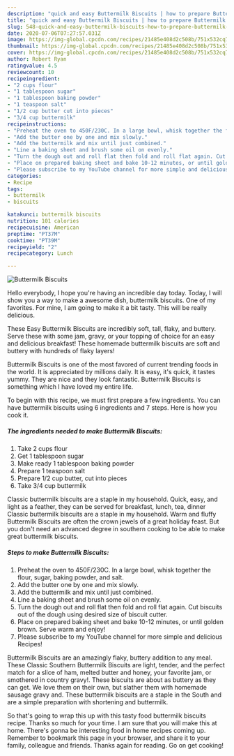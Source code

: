 ```yaml
---
description: "quick and easy Buttermilk Biscuits | how to prepare Buttermilk Biscuits"
title: "quick and easy Buttermilk Biscuits | how to prepare Buttermilk Biscuits"
slug: 548-quick-and-easy-buttermilk-biscuits-how-to-prepare-buttermilk-biscuits
date: 2020-07-06T07:27:57.031Z
image: https://img-global.cpcdn.com/recipes/21485e408d2c508b/751x532cq70/buttermilk-biscuits-recipe-main-photo.jpg
thumbnail: https://img-global.cpcdn.com/recipes/21485e408d2c508b/751x532cq70/buttermilk-biscuits-recipe-main-photo.jpg
cover: https://img-global.cpcdn.com/recipes/21485e408d2c508b/751x532cq70/buttermilk-biscuits-recipe-main-photo.jpg
author: Robert Ryan
ratingvalue: 4.5
reviewcount: 10
recipeingredient:
- "2 cups flour"
- "1 tablespoon sugar"
- "1 tablespoon baking powder"
- "1 teaspoon salt"
- "1/2 cup butter cut into pieces"
- "3/4 cup buttermilk"
recipeinstructions:
- "Preheat the oven to 450F/230C. In a large bowl, whisk together the flour, sugar, baking powder, and salt."
- "Add the butter one by one and mix slowly."
- "Add the buttermilk and mix until just combined."
- "Line a baking sheet and brush some oil on evenly."
- "Turn the dough out and roll flat then fold and roll flat again. Cut biscuits out of the dough using desired size of biscuit cutter."
- "Place on prepared baking sheet and bake 10-12 minutes, or until golden brown. Serve warm and enjoy!"
- "Please subscribe to my YouTube channel for more simple and delicious Recipes!"
categories:
- Recipe
tags:
- buttermilk
- biscuits

katakunci: buttermilk biscuits 
nutrition: 101 calories
recipecuisine: American
preptime: "PT37M"
cooktime: "PT39M"
recipeyield: "2"
recipecategory: Lunch

---
```



![Buttermilk Biscuits](https://img-global.cpcdn.com/recipes/21485e408d2c508b/751x532cq70/buttermilk-biscuits-recipe-main-photo.jpg)

Hello everybody, I hope you're having an incredible day today. Today, I will show you a way to make a awesome dish, buttermilk biscuits. One of my favorites. For mine, I am going to make it a bit tasty. This will be really delicious.

These Easy Buttermilk Biscuits are incredibly soft, tall, flaky, and buttery. Serve these with some jam, gravy, or your topping of choice for an easy and delicious breakfast! These homemade buttermilk biscuits are soft and buttery with hundreds of flaky layers!

Buttermilk Biscuits is one of the most favored of current trending foods in the world. It is appreciated by millions daily. It is easy, it's quick, it tastes yummy. They are nice and they look fantastic. Buttermilk Biscuits is something which I have loved my entire life.


To begin with this recipe, we must first prepare a few ingredients. You can have buttermilk biscuits using 6 ingredients and 7 steps. Here is how you cook it.

<!--inarticleads1-->

##### The ingredients needed to make Buttermilk Biscuits:

1. Take 2 cups flour
1. Get 1 tablespoon sugar
1. Make ready 1 tablespoon baking powder
1. Prepare 1 teaspoon salt
1. Prepare 1/2 cup butter, cut into pieces
1. Take 3/4 cup buttermilk


Classic buttermilk biscuits are a staple in my household. Quick, easy, and light as a feather, they can be served for breakfast, lunch, tea, dinner Classic buttermilk biscuits are a staple in my household. Warm and fluffy Buttermilk Biscuits are often the crown jewels of a great holiday feast. But you don&#39;t need an advanced degree in southern cooking to be able to make great buttermilk biscuits. 

<!--inarticleads2-->

##### Steps to make Buttermilk Biscuits:

1. Preheat the oven to 450F/230C. In a large bowl, whisk together the flour, sugar, baking powder, and salt.
1. Add the butter one by one and mix slowly.
1. Add the buttermilk and mix until just combined.
1. Line a baking sheet and brush some oil on evenly.
1. Turn the dough out and roll flat then fold and roll flat again. Cut biscuits out of the dough using desired size of biscuit cutter.
1. Place on prepared baking sheet and bake 10-12 minutes, or until golden brown. Serve warm and enjoy!
1. Please subscribe to my YouTube channel for more simple and delicious Recipes!


Buttermilk Biscuits are an amazingly flaky, buttery addition to any meal. These Classic Southern Buttermilk Biscuits are light, tender, and the perfect match for a slice of ham, melted butter and honey, your favorite jam, or smothered in country gravy!. These biscuits are about as buttery as they can get. We love them on their own, but slather them with homemade sausage gravy and. These buttermilk biscuits are a staple in the South and are a simple preparation with shortening and buttermilk. 

So that's going to wrap this up with this tasty food buttermilk biscuits recipe. Thanks so much for your time. I am sure that you will make this at home. There's gonna be interesting food in home recipes coming up. Remember to bookmark this page in your browser, and share it to your family, colleague and friends. Thanks again for reading. Go on get cooking!
